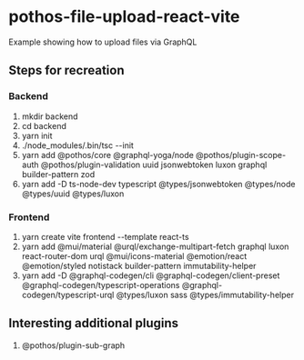 # pothos-file-upload-react-vite

Example showing how to upload files via GraphQL

## Steps for recreation

### Backend

1. mkdir backend
2. cd backend
3. yarn init
4. ./node_modules/.bin/tsc --init
5. yarn add @pothos/core @graphql-yoga/node @pothos/plugin-scope-auth @pothos/plugin-validation uuid jsonwebtoken luxon graphql builder-pattern zod
6. yarn add -D ts-node-dev typescript @types/jsonwebtoken @types/node @types/uuid @types/luxon

### Frontend

1. yarn create vite frontend --template react-ts
2. yarn add @mui/material @urql/exchange-multipart-fetch graphql luxon react-router-dom urql @mui/icons-material @emotion/react @emotion/styled notistack builder-pattern immutability-helper
3. yarn add -D @graphql-codegen/cli @graphql-codegen/client-preset @graphql-codegen/typescript-operations @graphql-codegen/typescript-urql @types/luxon sass @types/immutability-helper


## Interesting additional plugins

1. @pothos/plugin-sub-graph
